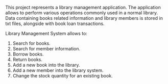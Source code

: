 This project represents a library management application. The application allows to perform various operations commonly used in a normal library. 
Data containing books related information and library members is stored in txt files, alongside with book loan transactions.

Library Management System allows to:
1. Search for books.
2. Search for member information.
3. Borrow books.
4. Return books.
5. Add a new book into the library.
6. Add a new member into the library system.
7. Change the stock quantity for an existing book.
        
